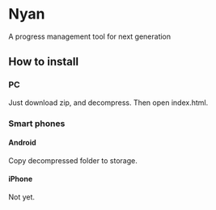 # Nyan

A progress management tool for next generation

## How to install

### PC
Just download zip, and decompress. Then open index.html.

### Smart phones

#### Android
Copy decompressed folder to storage.

#### iPhone
Not yet.
